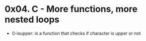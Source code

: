 # 0x04. C - More functions, more nested loops

- 0-isupper: is a function that checks if character is upper or not
